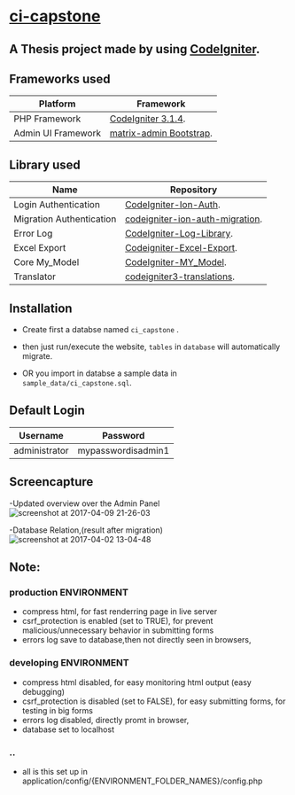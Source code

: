 # [ci-capstone](http://ci-capstone.lloricmayugagarcia.com/)
## A Thesis project made by using [CodeIgniter](http://codeigniter.com).



## Frameworks used
Platform|Framework
--------------------- | ----------------------------
 PHP Framework        | [CodeIgniter 3.1.4](http://codeigniter.com).
 Admin UI Framework   | [matrix-admin Bootstrap](http://matrixadmin.themedesigner.in/).


## Library used


 Name | Repository
-------------------------- | ----------------------
 Login Authentication      | [CodeIgniter-Ion-Auth](https://github.com/benedmunds/CodeIgniter-Ion-Auth).
 Migration Authentication  | [codeigniter-ion-auth-migration](https://github.com/iamfiscus/codeigniter-ion-auth-migration).
 Error Log                 | [CodeIgniter-Log-Library](https://github.com/appleboy/CodeIgniter-Log-Library).
 Excel Export              | [Codeigniter-Excel-Export](https://github.com/jiji262/Codeigniter-Excel-Export).
 Core My_Model             | [CodeIgniter-MY_Model](https://github.com/avenirer/CodeIgniter-MY_Model).
 Translator                | [codeigniter3-translations](https://github.com/bcit-ci/codeigniter3-translations).

## Installation

- Create first a databse named ``ci_capstone`` .
- then just run/execute the website, ``tables`` in ``database`` will automatically migrate.

- OR you import in databse a sample data in ``sample_data/ci_capstone.sql``.

## Default Login

Username | Password
-------- | -----------
administrator|mypasswordisadmin1

## Screencapture
-Updated overview over the Admin Panel
![screenshot at 2017-04-09 21-26-03](https://cloud.githubusercontent.com/assets/8251344/24837640/50a98c44-1d6b-11e7-95b8-11c754f8c81d.png)

-Database Relation,(result after migration)
![screenshot at 2017-04-02 13-04-48](https://cloud.githubusercontent.com/assets/8251344/24584608/3e2cb008-17a5-11e7-8e48-a1bdeadcd2b0.png)

## Note:
### production ENVIRONMENT 
- compress html, for fast renderring page in live server 
- csrf_protection is enabled (set to TRUE), for prevent malicious/unnecessary behavior in submitting forms
- errors log save to database,then not directly seen in browsers,

### developing ENVIRONMENT
- compress html disabled, for easy monitoring html output (easy debugging)
- csrf_protection is disabled (set to FALSE), for easy submitting forms, for testing in big forms
- errors log disabled, directly promt in browser,
- database set to localhost 

### ..
- all is this set up in application/config/{ENVIRONMENT_FOLDER_NAMES}/config.php

  
